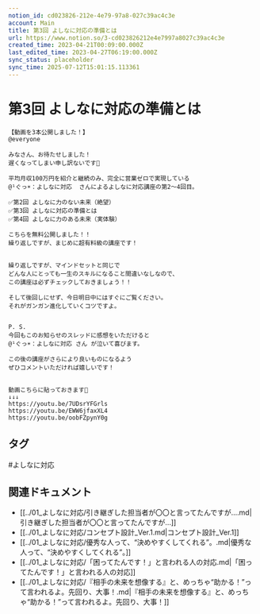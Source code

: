 ```yaml
---
notion_id: cd023826-212e-4e79-97a8-027c39ac4c3e
account: Main
title: 第3回 よしなに対応の準備とは
url: https://www.notion.so/3-cd023826212e4e7997a8027c39ac4c3e
created_time: 2023-04-21T00:09:00.000Z
last_edited_time: 2023-04-27T06:19:00.000Z
sync_status: placeholder
sync_time: 2025-07-12T15:01:15.113361
---
```

# 第3回 よしなに対応の準備とは

```plain text
【動画を3本公開しました！】
@everyone 

みなさん、お待たせしました！
遅くなってしまい申し訳ないです🙏

平均月収100万円を紹介と継続のみ、完全に営業ゼロで実現している
@¹ぐっ☀：よしなに対応  さんによるよしなに対応講座の第2〜4回目。

✅第2回 よしなに力のない未来（絶望）
✅第3回 よしなに対応の準備とは
✅第4回 よしなに力のある未来（実体験）

こちらを無料公開しました！！
繰り返しですが、まじめに超有料級の講座です！


繰り返しですが、マインドセットと同じで
どんな人にとっても一生のスキルになること間違いなしなので、
この講座は必ずチェックしておきましょう！！

そして後回しにせず、今日明日中にはすぐにご覧ください。
それがガンガン進化していくコツですよ。


P. S.
今回もこのお知らせのスレッドに感想をいただけると
@¹ぐっ☀：よしなに対応 さん が泣いて喜びます。

この後の講座がさらにより良いものになるよう
ぜひコメントいただければ嬉しいです！


動画こちらに貼っておきます🍄
↓↓↓
https://youtu.be/7UDsrYFGrls
https://youtu.be/EWW6jfaxXL4
https://youtu.be/oobFZpynY0g
```

## タグ

#よしなに対応 

## 関連ドキュメント

- [[../01_よしなに対応/引き継ぎした担当者が〇〇と言ってたんですが….md|引き継ぎした担当者が〇〇と言ってたんですが…]]
- [[../01_よしなに対応/コンセプト設計_Ver.1.md|コンセプト設計_Ver.1]]
- [[../01_よしなに対応/優秀な人って、“決めやすくしてくれる”。.md|優秀な人って、“決めやすくしてくれる”。]]
- [[../01_よしなに対応/「困ってたんです！」と言われる人の対応.md|「困ってたんです！」と言われる人の対応]]
- [[../01_よしなに対応/『相手の未来を想像する』と、めっちゃ“助かる！”って言われるよ。先回り、大事！.md|『相手の未来を想像する』と、めっちゃ“助かる！”って言われるよ。先回り、大事！]]
